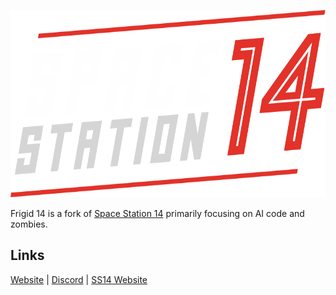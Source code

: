 <p align="center"> <img alt="Space Station 14" width="880" height="300" src="https://raw.githubusercontent.com/frigid14/frigid/master/Resources/Textures/Logo/logo.svg" /></p>

Frigid 14 is a fork of [Space Station 14](https://spacestation14.io) primarily focusing on AI code and zombies.

## Links

[Website](https://421034.xyz) | [Discord](https://discord.gg/n8se25bGCx) | [SS14 Website](https://spacestation14.io/)

